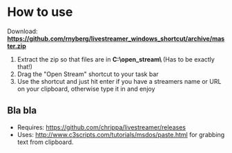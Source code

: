 # How to use

Download: <b> <a href="https://github.com/rnyberg/livestreamer_windows_shortcut/archive/master.zip">https://github.com/rnyberg/livestreamer_windows_shortcut/archive/master.zip</a></b>

1. Extract the zip so that files are in <b>C:\open_stream\ </b> (Has to be exactly that!)
2. Drag the "Open Stream" shortcut to your task bar
3. Use the shortcut and just hit enter if you have a streamers name or URL on your clipboard, otherwise type it in and enjoy

## Bla bla

* Requires: https://github.com/chrippa/livestreamer/releases
* Uses: http://www.c3scripts.com/tutorials/msdos/paste.html for grabbing text from clipboard.
